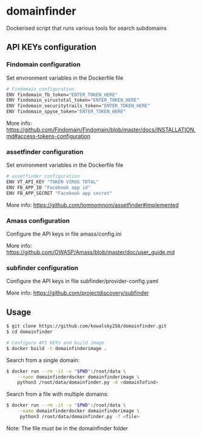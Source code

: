 # domainfinder

Dockerised script that runs various tools for search subdomains

## API KEYs configuration

### Findomain configuration
Set environment variables in the Dockerfile file

```sh
# Findomain configuration
ENV findomain_fb_token="ENTER_TOKEN_HERE"
ENV findomain_virustotal_token="ENTER_TOKEN_HERE"
ENV findomain_securitytrails_token="ENTER_TOKEN_HERE"
ENV findomain_spyse_token="ENTER_TOKEN_HERE"
```

More info: https://github.com/Findomain/Findomain/blob/master/docs/INSTALLATION.md#access-tokens-configuration


### assetfinder configuration 
Set environment variables in the Dockerfile file

```sh
# assetfinder configuration
ENV VT_API_KEY "TOKEN VIRUS TOTAL"
ENV FB_APP_ID "Facebook app id"
ENV FB_APP_SECRET "Facebook app secret"
```

More info: https://github.com/tomnomnom/assetfinder#implemented


### Amass configuration
Configure the API keys in file amass/config.ini

More info: https://github.com/OWASP/Amass/blob/master/doc/user_guide.md


### subfinder configuration
Configure the API keys in file subfinder/provider-config.yaml

More info: https://github.com/projectdiscovery/subfinder

## Usage

```sh
$ git clone https://github.com/kowalsky256/domainfinder.git
$ cd domainfinder

# Configure API KEYs and build image
$ docker build -t domainfinderimage .
```

Search from a single domain:

```sh
$ docker run --rm -it -v "$PWD":/root/data \
	--name domainfinderdocker domainfinderimage \
	python3 /root/data/domainfinder.py -d <domainTofind>
```

Search from a file with multiple domains:

```sh
$ docker run --rm -it -v "$PWD":/root/data \
	--name domainfinderdocker domainfinderimage \
	 python3 /root/data/domainfinder.py -f <file>
```

Note: The file must be in the domainfinder folder